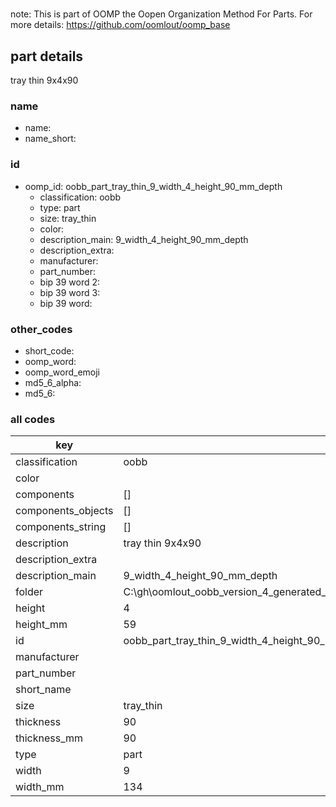 #   

note: This is part of OOMP the Oopen Organization Method For Parts. For more details: https://github.com/oomlout/oomp_base

##  part details



tray thin 9x4x90

### name
* name: 
* name_short: 
### id
* oomp_id: oobb_part_tray_thin_9_width_4_height_90_mm_depth
  * classification: oobb
  * type: part
  * size: tray_thin
  * color: 
  * description_main: 9_width_4_height_90_mm_depth
  * description_extra: 
  * manufacturer: 
  * part_number: 
  * bip 39 word 2: 
  * bip 39 word 3: 
  * bip 39 word: 

### other_codes
* short_code: 
* oomp_word: 
* oomp_word_emoji 
* md5_6_alpha: 
* md5_6: 









### all codes 
| key | value |  
| --- | --- |  
| classification | oobb |  
| color |  |  
| components | [] |  
| components_objects | [] |  
| components_string | [] |  
| description | tray thin 9x4x90 |  
| description_extra |  |  
| description_main | 9_width_4_height_90_mm_depth |  
| folder | C:\gh\oomlout_oobb_version_4_generated_parts\things\oobb_part_tray_thin_9_width_4_height_90_mm_depth |  
| height | 4 |  
| height_mm | 59 |  
| id | oobb_part_tray_thin_9_width_4_height_90_mm_depth |  
| manufacturer |  |  
| part_number |  |  
| short_name |  |  
| size | tray_thin |  
| thickness | 90 |  
| thickness_mm | 90 |  
| type | part |  
| width | 9 |  
| width_mm | 134 |  
